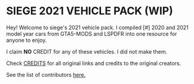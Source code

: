 # SIEGE 2021 VEHICLE PACK (WIP)

Hey! Welcome to siege's 2021 vehicle pack. I compiled [#] 2020 and 2021 model year cars from GTA5-MODS and LSPDFR into one resource for anyone to enjoy.

I claim **NO** CREDIT for any of these vehicles. I did not make them.

Check [CREDITS](https://github.com/n0tsiege/SIEGE-2021-PACK/CREDITS.md) for all original links and credits to the original creators.

See the list of contributors [here.](https://github.com/n0tsiege/SIEGE-2021-PACK/.github/CONTRIBUTORS.md)